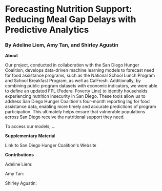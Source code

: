 # Forecasting Nutrition Support: Reducing Meal Gap Delays with Predictive Analytics

### By Adeline Liem, Amy Tan, and Shirley Agustin

**About**

Our project, conducted in collaboration with the San Diego Hunger Coalition, develops data-driven machine learning models to forecast need for food assistance programs, such as the National School Lunch Program and School Breakfast Program, as well as CalFresh. Additionally, by combining public program datasets with economic indicators, we were able to define an updated FPL (Federal Poverty Line) to identify households experiencing nutrition insecurity in San Diego. These tools allow us to address San Diego Hunger Coalition's four-month reporting lag for food assistance data, enabling more timely and accurate predictions of program participation. This ultimately helps ensure that vulnerable populations across San Diego receive the nutritional support they need.

To access our models, ...

**Supplementary Material**

Link to San Diego Hunger Coalition's Website

**Contributions**

Adeline Liem:

Amy Tan:

Shirley Agustin:
